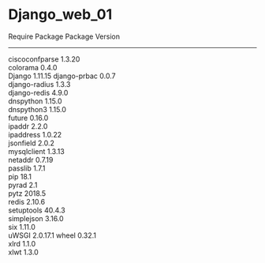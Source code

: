 # Django_web_01

Require Package
Package        Version 
-------------- --------
ciscoconfparse 1.3.20  
colorama       0.4.0   
Django         1.11.15 
django-prbac   0.0.7   
django-radius  1.3.3   
django-redis   4.9.0   
dnspython      1.15.0  
dnspython3     1.15.0  
future         0.16.0  
ipaddr         2.2.0   
ipaddress      1.0.22  
jsonfield      2.0.2   
mysqlclient    1.3.13  
netaddr        0.7.19  
passlib        1.7.1   
pip            18.1    
pyrad          2.1     
pytz           2018.5  
redis          2.10.6  
setuptools     40.4.3  
simplejson     3.16.0  
six            1.11.0  
uWSGI          2.0.17.1
wheel          0.32.1  
xlrd           1.1.0   
xlwt           1.3.0   

